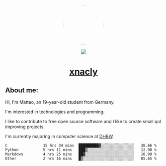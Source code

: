 <p align="center">
  <img style="border-radius: 100px" width="128" height="128" src="https://avatars.githubusercontent.com/u/47723417?v=4"/>
</p>
<p align="center">
  <img src="https://komarev.com/ghpvc/?username=xnacly&&style=flat-square"/>
</p>

<h1 align="center"><a href="https://xnacly.me/"> xnacly</a> </h1>

<h2> About me:</h2>

<p>Hi, I'm Matteo, an 19-year-old student from Germany. </p>
<p>I'm interested in technologies and programming.</p>
<p>I like to contribute to free open source software and I like to create small qol improving projects.</p>
<p>I'm currently majoring in computer science at <a href="https://www.dhbw.de/startseite">DHBW</a>.</p>

<!--START_SECTION:waka-->

```text
C                15 hrs 34 mins  █████████▓░░░░░░░░░░░░░░░   38.66 %
Python           5 hrs 11 mins   ███▒░░░░░░░░░░░░░░░░░░░░░   12.90 %
Markdown         4 hrs 25 mins   ██▓░░░░░░░░░░░░░░░░░░░░░░   10.99 %
Other            2 hrs 16 mins   █▒░░░░░░░░░░░░░░░░░░░░░░░   05.65 %
```

<!--END_SECTION:waka-->

